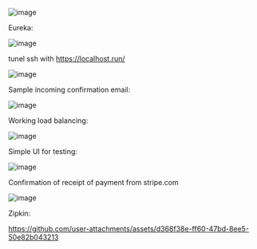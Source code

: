 ![image](https://github.com/user-attachments/assets/9d7f726b-2c88-4a9a-8503-ccb80f8931be)

Eureka:

![image](https://github.com/user-attachments/assets/8f089441-1a28-4afb-946b-fa4e8d926626)

tunel ssh with https://localhost.run/

![image](https://github.com/user-attachments/assets/c4077f9b-8e3c-4ce7-95ae-0d4b751b3766)

Sample incoming confirmation email:

![image](https://github.com/user-attachments/assets/4ef37c2b-dce4-4e91-a8a1-994874948bc2)

Working load balancing:

![image](https://github.com/user-attachments/assets/7365f31c-d248-4e3f-b740-5fa2e2c8d1f8)

Simple UI for testing:

![image](https://github.com/user-attachments/assets/b2696077-9251-4b3a-ba91-faa36cb1c2b6)

Confirmation of receipt of payment from stripe.com

![image](https://github.com/user-attachments/assets/3b03144f-6715-4662-a423-014e4b9a9bdd)

Zipkin:

https://github.com/user-attachments/assets/d368f38e-ff60-47bd-8ee5-50e82b043213

